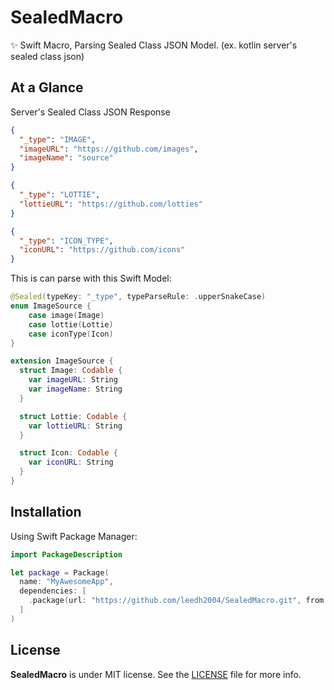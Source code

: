 # SealedMacro
✨ Swift Macro, Parsing Sealed Class JSON Model. (ex. kotlin server's sealed class json)

## At a Glance

Server's Sealed Class JSON Response
```json
{
  "_type": "IMAGE",
  "imageURL": "https://github.com/images",
  "imageName": "source"
}
```
```json
{
  "_type": "LOTTIE",
  "lottieURL": "https://github.com/lotties"
}
```
```json
{
  "_type": "ICON_TYPE",
  "iconURL": "https://github.com/icons"
}
```

This is can parse with this Swift Model:

```swift
@Sealed(typeKey: "_type", typeParseRule: .upperSnakeCase)
enum ImageSource {
    case image(Image)
    case lottie(Lottie)
    case iconType(Icon)
}

extension ImageSource { 
  struct Image: Codable {
    var imageURL: String
    var imageName: String
  }

  struct Lottie: Codable {
    var lottieURL: String
  }

  struct Icon: Codable {
    var iconURL: String
  }
}
```
## Installation

Using Swift Package Manager:

```swift
import PackageDescription

let package = Package(
  name: "MyAwesomeApp",
  dependencies: [
    .package(url: "https://github.com/leedh2004/SealedMacro.git", from: "0.1.1")
  ]
)
```

## License
**SealedMacro** is under MIT license. See the [LICENSE](LICENSE) file for more info.
